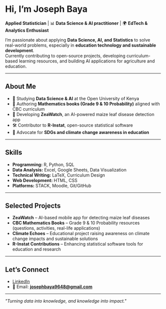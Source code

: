 # Hi, I’m Joseph Baya 

 **Applied Statistician**  | 📊 **Data Science & AI practitioner**  | 🌍 **EdTech & Analytics Enthusiast**

I’m passionate about applying **Data Science, AI, and Statistics** to solve real-world problems, especially in **education technology and sustainable development**.  
Currently contributing to open-source projects, developing curriculum-based learning resources, and building AI applications for agriculture and education.

---

## About Me
- 🔬 Studying **Data Science & AI** at the Open University of Kenya  
- 📘 Authoring **Mathematics books (Grade 9 & 10 Probability)** aligned with CBC curriculum  
- 🤖 Developing **ZeaWatch**, an AI-powered maize leaf disease detection app  
- 🛠 Contributor to **R-Instat**, open-source statistical software  
- 🌱 Advocate for **SDGs and climate change awareness in education**

---

## Skills
- **Programming:** R, Python, SQL  
- **Data Analysis:** Excel, Google Sheets, Data Visualization  
- **Technical Writing:** LaTeX, Curriculum Design  
- **Web Development:** HTML, CSS  
- **Platforms:** STACK, Moodle, Git/GitHub  

---

## Selected Projects
- **ZeaWatch** – AI-based mobile app for detecting maize leaf diseases  
- **CBC Mathematics Books** – Grade 9 & 10 Probability resources (questions, activities, real-life applications)
- **Climate Echoes** – Educational project raising awareness on climate change impacts and sustainable solutions  
- **R-Instat Contributions** – Enhancing statistical software tools for education and research  

---

## Let’s Connect
- [LinkedIn](https://www.linkedin.com/in/joseph-baya-7bb1ab2a3/)  
- 📧 Email: **josephbaya9648@gmail.com**  

---

*"Turning data into knowledge, and knowledge into impact."*
